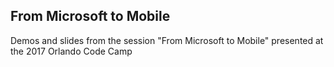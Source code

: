 ## From Microsoft to Mobile

Demos and slides from the session "From Microsoft to Mobile" 
presented at the 2017 Orlando Code Camp
